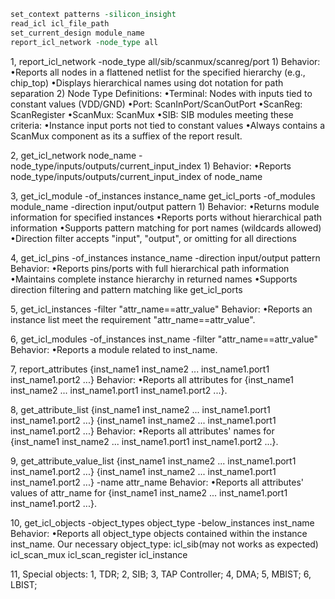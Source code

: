 ```TCL
set_context patterns -silicon_insight
read_icl icl_file_path
set_current_design module_name
report_icl_network -node_type all
```
1, report_icl_network -node_type all/sib/scanmux/scanreg/port
    1) Behavior:
        •Reports all nodes in a flattened netlist for the specified hierarchy (e.g., chip_top)
        •Displays hierarchical names using dot notation for path separation
    2) Node Type Definitions:
        •Terminal: Nodes with inputs tied to constant values (VDD/GND)
        •Port: ScanInPort/ScanOutPort
        •ScanReg: ScanRegister
        •ScanMux: ScanMux
        •SIB: SIB modules meeting these criteria:
            •Instance input ports not tied to constant values
            •Always contains a ScanMux component as its a suffiex of the report result.

2, get_icl_network node_name -node_type/inputs/outputs/current_input_index
    1) Behavior:
        •Reports node_type/inputs/outputs/current_input_index of node_name

3, get_icl_module -of_instances instance_name
   get_icl_ports -of_modules module_name -direction input/output pattern
    1) Behavior:
        •Returns module information for specified instances
        •Reports ports without hierarchical path information
        •Supports pattern matching for port names (wildcards allowed)
        •Direction filter accepts "input", "output", or omitting for all directions

4, get_icl_pins -of_instances instance_name -direction input/output pattern
    Behavior:
        •Reports pins/ports with full hierarchical path information
        •Maintains complete instance hierarchy in returned names
        •Supports direction filtering and pattern matching like get_icl_ports

5, get_icl_instances -filter "attr_name==attr_value"
    Behavior:
        •Reports an instance list meet the requirement "attr_name==attr_value".

6, get_icl_modules -of_instances inst_name -filter "attr_name==attr_value"
    Behavior:
        •Reports a module related to inst_name.

7, report_attributes {inst_name1 inst_name2 ... inst_name1.port1 inst_name1.port2 ...}
    Behavior:
        •Reports all attributes for {inst_name1 inst_name2 ... inst_name1.port1 inst_name1.port2 ...}.

8, get_attribute_list {inst_name1 inst_name2 ... inst_name1.port1 inst_name1.port2 ...} {inst_name1 inst_name2 ... inst_name1.port1 inst_name1.port2 ...}
    Behavior:
        •Reports all attributes' names for {inst_name1 inst_name2 ... inst_name1.port1 inst_name1.port2 ...}.

9, get_attribute_value_list {inst_name1 inst_name2 ... inst_name1.port1 inst_name1.port2 ...} {inst_name1 inst_name2 ... inst_name1.port1 inst_name1.port2 ...} -name attr_name
    Behavior:
        •Reports all attributes' values of attr_name for {inst_name1 inst_name2 ... inst_name1.port1 inst_name1.port2 ...}.

10, get_icl_objects -object_types object_type -below_instances inst_name
    Behavior:
        •Reports all object_type objects contained within the instance inst_name.
    Our necessary object_type:
        icl_sib(may not works as expected)
        icl_scan_mux
        icl_scan_register
        icl_instance

11, Special objects:
    1, TDR;
    2, SIB;
    3, TAP Controller;
    4, DMA;
    5, MBIST;
    6, LBIST;
